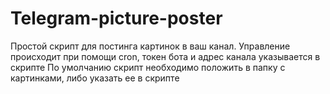 # Telegram-picture-poster

Простой скрипт для постинга картинок в ваш канал.
Управление происходит при помощи cron, токен бота и адрес канала указывается в скрипте
По умолчанию скрипт необходимо положить в папку с картинками, либо указать ее в скрипте
